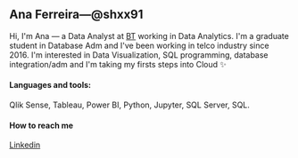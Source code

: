 ## Ana Ferreira—@shxx91

Hi, I'm Ana — a Data Analyst at [BT](https://www.bt.com/) working in Data Analytics. I'm a graduate student in Database Adm and I've been working in telco industry since 2016. I'm interested in Data Visualization, SQL programming, database integration/adm and I'm taking my firsts steps into Cloud ✨

#### Languages and tools:
Qlik Sense, Tableau, Power BI, Python, Jupyter, SQL Server, SQL.
<br>
#### How to reach me
[Linkedin](https://www.linkedin.com/in/anaccferreira/)
